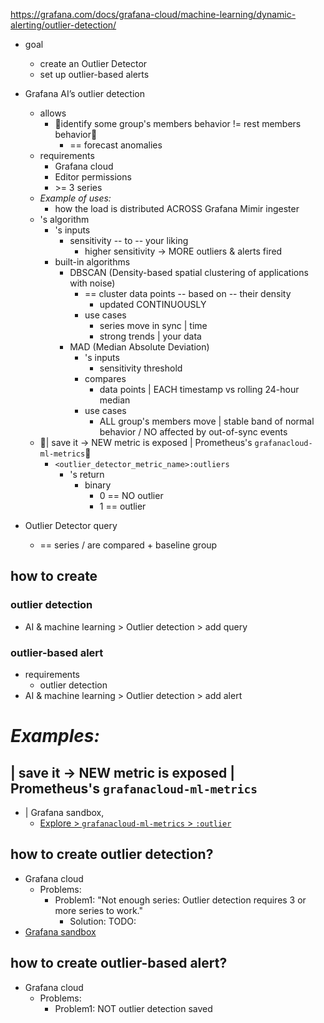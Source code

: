 https://grafana.com/docs/grafana-cloud/machine-learning/dynamic-alerting/outlier-detection/

* goal
  * create an Outlier Detector
  * set up outlier-based alerts 

* Grafana AI’s outlier detection
  * allows
    * 👀identify some group's members behavior != rest members behavior👀 
      * == forecast anomalies
  * requirements
    * Grafana cloud
    * Editor permissions
    * \>= 3 series
  * _Example of uses:_
    * how the load is distributed ACROSS Grafana Mimir ingester
  * 's algorithm
    * 's inputs
      * sensitivity -- to -- your liking
        * higher sensitivity -> MORE outliers & alerts fired 
    * built-in algorithms
      * DBSCAN (Density-based spatial clustering of applications with noise)
        * == cluster data points -- based on -- their density 
          * updated CONTINUOUSLY
        * use cases
          * series move in sync | time
          * strong trends | your data 
      * MAD (Median Absolute Deviation)
        * 's inputs
          * sensitivity threshold
        * compares
          * data points | EACH timestamp vs rolling 24-hour median 
        * use cases
          * ALL group's members move | stable band of normal behavior / NO affected by out-of-sync events
  * 👀| save it -> NEW metric is exposed | Prometheus's `grafanacloud-ml-metrics`👀
    * `<outlier_detector_metric_name>:outliers`
      * 's return
        * binary
          * 0 == NO outlier
          * 1 == outlier

* Outlier Detector query
  * == series / are compared + baseline group

## how to create
### outlier detection
* AI & machine learning > Outlier detection > add query
### outlier-based alert
* requirements
  * outlier detection
* AI & machine learning > Outlier detection > add alert

# _Examples:_
## | save it -> NEW metric is exposed | Prometheus's `grafanacloud-ml-metrics`
* | Grafana sandbox,
  * [Explore > `grafanacloud-ml-metrics` > `:outlier`](https://play.grafana.org/explore?schemaVersion=1&panes=%7B%22loe%22%3A%7B%22datasource%22%3A%22grafanacloud-ml-metrics%22%2C%22queries%22%3A%5B%7B%22refId%22%3A%22A%22%2C%22expr%22%3A%22%22%2C%22range%22%3Atrue%2C%22instant%22%3Atrue%2C%22datasource%22%3A%7B%22type%22%3A%22prometheus%22%2C%22uid%22%3A%22grafanacloud-ml-metrics%22%7D%7D%5D%2C%22range%22%3A%7B%22from%22%3A%22now-1h%22%2C%22to%22%3A%22now%22%7D%2C%22compact%22%3Afalse%7D%7D&orgId=1)
## how to create outlier detection?
* Grafana cloud
  * Problems:
    * Problem1: "Not enough series: Outlier detection requires 3 or more series to work."
      * Solution: TODO:
* [Grafana sandbox](https://play.grafana.org/a/grafana-ml-app/outlier-detector)
## how to create outlier-based alert?
* Grafana cloud
  * Problems:
    * Problem1: NOT outlier detection saved
